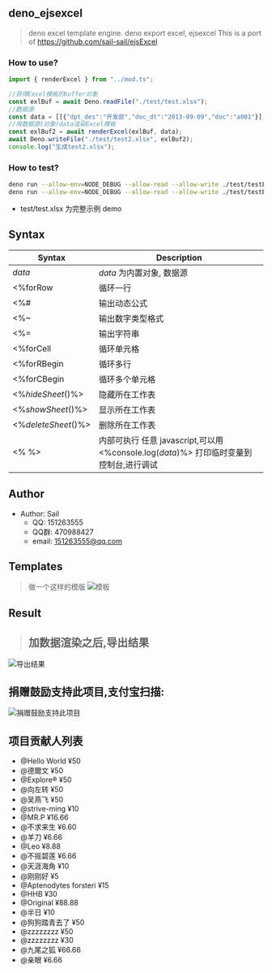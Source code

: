 deno_ejsexcel
--------
> deno excel template engine. deno export excel, ejsexcel
> This is a port of https://github.com/sail-sail/ejsExcel

### How to use?
```ts
import { renderExcel } from "../mod.ts";

//获得Excel模板的buffer对象
const exlBuf = await Deno.readFile("./test/test.xlsx");
//数据源
const data = [[{"dpt_des":"开发部","doc_dt":"2013-09-09","doc":"a001"}],[{"pt":"pt1","des":"des1","due_dt":"2013-08-07","des2":"2013-12-07"},{"pt":"pt1","des":"des1","due_dt":"2013-09-14","des2":"des21"}]];
//用数据源(对象)data渲染Excel模板
const exlBuf2 = await renderExcel(exlBuf, data);
await Deno.writeFile("./test/test2.xlsx", exlBuf2);
console.log("生成test2.xlsx");
```
   
### How to test?
```bash
deno run --allow-env=NODE_DEBUG --allow-read --allow-write ./test/testExcel.ts
deno run --allow-env=NODE_DEBUG --allow-read --allow-write ./test/testExcel2.ts
```
- test/test.xlsx 为完整示例 demo

## Syntax

| Syntax                | Description                               |
|-----------------------|-------------------------------------------|
| _data_                | _data_ 为内置对象, 数据源                   |
| <%forRow              | 循环一行                                  |
| <%#                   | 输出动态公式                               |
| <%~                   | 输出数字类型格式                           |
| <%=                   | 输出字符串                                |
| <%forCell             | 循环单元格                                |
| <%forRBegin           | 循环多行                                  |
| <%forCBegin           | 循环多个单元格                             |
| <%_hideSheet_()%>     | 隐藏所在工作表                             |
| <%_showSheet_()%>     | 显示所在工作表                             |
| <%_deleteSheet_()%>   | 删除所在工作表                             |
| <%   %>               | 内部可执行 任意 javascript,可以用 <%console.log(_data_)%> 打印临时变量到控制台,进行调试 |

## Author
+ Author: Sail  
    - QQ: 151263555  
    - QQ群: 470988427  
    - email: 151263555@qq.com 

## Templates
> 做一个这样的模版
![模板](http://dn-cnode.qbox.me/Frs_RuLXJxYQgYoIUhGJJ1zspCJE)

## Result
> ## 加数据渲染之后,导出结果
![导出结果](http://dn-cnode.qbox.me/FnRDa5Zyjg-dI7ykCNR0T8SorWyC)


## 捐赠鼓励支持此项目,支付宝扫描:
![捐赠鼓励支持此项目](http://dn-cnode.qbox.me/FucPKV4XWewhakoqTSngU3AsaP0Z)

## 项目贡献人列表
- @Hello World  ¥50
- @德爾文  ¥50
- @Explore®  ¥50
- @向左转  ¥50
- @吴燕飞  ¥50
- @strive-ming  ¥10
- @MR.P  ¥16.66
- @不求来生  ¥6.60
- @羊刀  ¥6.66
- @Leo  ¥8.88
- @不摇碧莲  ¥6.66
- @天涯海角  ¥10
- @刚刚好  ¥5
- @Aptenodytes forsteri  ¥15
- @HHB  ¥30
- @Original  ¥88.88
- @半日  ¥10
- @狗狗踏青去了  ¥50
- @zzzzzzzz  ¥50
- @zzzzzzzz  ¥30
- @九尾之狐  ¥66.66
- @亲眼 ¥6.66
